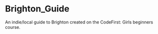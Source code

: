 # Brighton_Guide
An indie/local guide to Brighton created on the CodeFirst: Girls beginners course.
